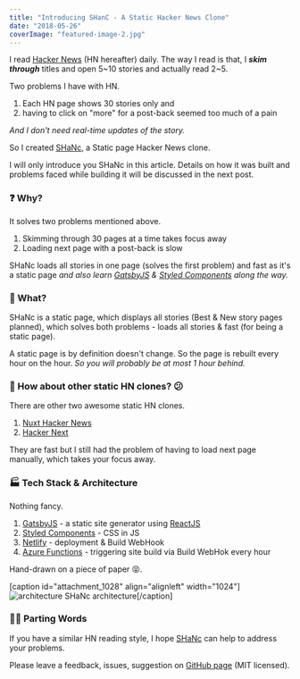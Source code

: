 ```yaml
---
title: "Introducing SHanC - A Static Hacker News Clone"
date: "2018-05-26"
coverImage: "featured-image-2.jpg"
---
```


I read [Hacker News](https://news.ycombinator.com/) (HN hereafter) daily. The way I read is that, I _**skim through**_ titles and open 5~10 stories and actually read 2~5.

Two problems I have with HN.

1. Each HN page shows 30 stories only and
2. having to click on "more" for a post-back seemed too much of a pain

_And I don't need real-time updates of the story._

So I created [SHaNc](http://shanc.netlify.com/), a Static page Hacker News clone.

I will only introduce you SHaNc in this article. Details on how it was built and problems faced while building it will be discussed in the next post.

### ❓ Why?

It solves two problems mentioned above.

1. Skimming through 30 pages at a time takes focus away
2. Loading next page with a post-back is slow

SHaNc loads all stories in one page (solves the first problem) and fast as it's a static page _and also learn [GatsbyJS](https://www.gatsbyjs.org/) & [Styled Components](https://www.styled-components.com/) along the way._

### 🤷 What?

SHaNc is a static page, which displays all stories (Best & New story pages planned), which solves both problems - loads all stories & fast (for being a static page).

A static page is by definition doesn't change. So the page is rebuilt every hour on the hour. _So you will probably be at most 1 hour behind._

### 🤔 How about other static HN clones? 😕

There are other two awesome static HN clones.

1. [Nuxt Hacker News](https://hn.nuxtjs.org/news)
2. [Hacker Next](https://next-news.now.sh/)

They are fast but I still had the problem of having to load next page manually, which takes your focus away.

### 🏭 Tech Stack & Architecture

Nothing fancy.

1. [GatsbyJS](https://www.gatsbyjs.org/) - a static site generator using [ReactJS](https://reactjs.org/)
2. [Styled Components](https://www.styled-components.com/) - CSS in JS
3. [Netlify](https://www.netlify.com/) - deployment & Build WebHook
4. [Azure Functions](https://azure.microsoft.com/en-us/services/functions/) - triggering site build via Build WebHok every hour

Hand-drawn on a piece of paper 😝.

\[caption id="attachment\_1028" align="alignleft" width="1024"\]![architecture](https://www.slightedgecoder.com/wp-content/uploads/2018/05/architecture.jpg) SHaNc architecture\[/caption\]

### 🏃‍♂️ Parting Words

If you have a similar HN reading style, I hope [SHaNc](https://shanc.netlify.com/) can help to address your problems.

Please leave a feedback, issues, suggestion on [GitHub page](https://github.com/dance2die/SHANc/issues) (MIT licensed).
